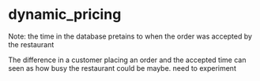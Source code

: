 # dynamic_pricing

Note: the time in the database pretains to when the order was accepted by the restaurant

The difference in a customer placing an order and the accepted time can seen as how busy the restaurant could be maybe. need to experiment
